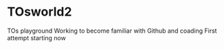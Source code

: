 # TOsworld2
TOs playground
Working to become familiar with Github and coading
First attempt starting now
